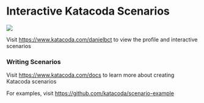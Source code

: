 # Interactive Katacoda Scenarios

[![](http://shields.katacoda.com/katacoda/danielbct/count.svg)](https://www.katacoda.com/danielbct "Get your profile on Katacoda.com")

Visit https://www.katacoda.com/danielbct to view the profile and interactive scenarios

### Writing Scenarios
Visit https://www.katacoda.com/docs to learn more about creating Katacoda scenarios

For examples, visit https://github.com/katacoda/scenario-example
